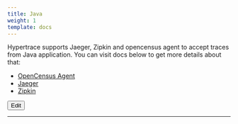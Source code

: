 ```yaml
---
title: Java
weight: 1
template: docs
---
```


Hypertrace supports Jaeger, Zipkin and opencensus agent to accept traces from Java application. You can visit docs below to get more details about that:

- [OpenCensus Agent](https://docs.hypertrace.org/java/java-opencensus/)
- [Jaeger](https://docs.hypertrace.org/java/java-jaeger/)
- [Zipkin](https://docs.hypertrace.org/java/java-zipkin/)

<a href="https://github.com/hypertrace/hypertrace-docs-website/tree/master/src/pages/docs/exporters/java-ex.md">
<button type="button">Edit</button></a>

***
